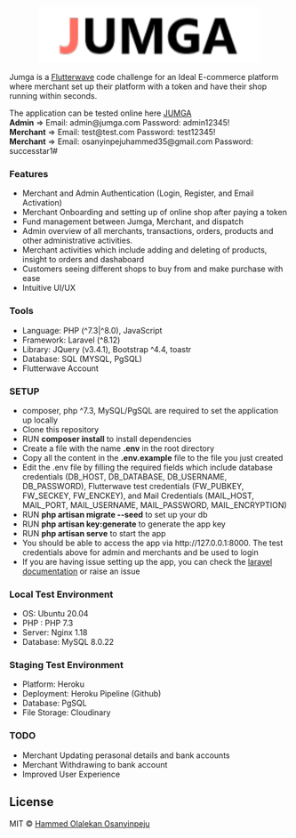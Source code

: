 <p align="center"><a href="https://laravel.com" target="_blank"><img src="https://github.com/successtar/jumga/blob/master/public/img/logo.png?raw=true" width="400"></a></p>

<p>
Jumga is a <a href="https://challenge.flutterwave.com" >Flutterwave</a> code challenge for an Ideal E-commerce platform where merchant set up their platform with a token and have their shop running within seconds.
</p>
<p>
    The application can be tested online here <a href="https://jumga-shop.herokuapp.com"> JUMGA </a>
    <br/>
    <b>Admin</b> => Email: admin@jumga.com Password: admin12345!
    <br/>
    <b>Merchant</b> => Email: test@test.com Password: test12345!
    <br/>
    <b>Merchant</b> => Email: osanyinpejuhammed35@gmail.com Password: successtar1#
    
</p>

<p>
    <h3> Features </h3>
    <ul>
        <li>Merchant and Admin Authentication (Login, Register, and Email Activation)</li>
        <li>Merchant Onboarding and setting up of online shop after paying a token </li>
        <li>Fund management between Jumga, Merchant, and dispatch</li>
        <li>Admin overview of all merchants, transactions, orders, products and other administrative activities.</li>
        <li>Merchant activities which include adding and deleting of products, insight to orders and dashaboard</li>
        <li>Customers seeing different shops to buy from and make purchase with ease</li>
        <li>Intuitive UI/UX</li>
    </ul>
</p>
    
<p>
    <h3> Tools </h3>
    <ul>
        <li>Language: PHP (^7.3|^8.0), JavaScript</li>
        <li>Framework: Laravel (^8.12)</li>
        <li>Library: JQuery (v3.4.1), Bootstrap ^4.4, toastr </li>
        <li>Database: SQL (MYSQL, PgSQL)</li>
        <li>Flutterwave Account</li>
    </ul>
</p>


<p>
    <h3> SETUP </h3>
    <ul>
        <li>composer, php ^7.3, MySQL/PgSQL are required to set the application up locally</li>
        <li>Clone this repository</li>
    <li>RUN <b>composer install</b> to install dependencies </li>
    <li>Create a file with the name <b>.env</b> in the root directory</li>
    <li>Copy all the content in the <b>.env.example</b> file to the file you just created</b>
    <li>Edit the .env file by filling the required fields which include database credentials (DB_HOST, DB_DATABASE, DB_USERNAME, DB_PASSWORD), Flutterwave test credentials (FW_PUBKEY, FW_SECKEY, FW_ENCKEY), and Mail Credentials (MAIL_HOST, MAIL_PORT, MAIL_USERNAME, MAIL_PASSWORD, MAIL_ENCRYPTION) </li>
    <li>RUN <b>php artisan migrate --seed</b> to set up your db </li>
    <li>RUN <b>php artisan key:generate</b> to generate the app key </li>
    <li>RUN <b>php artisan serve</b> to start the app </li>
    <li>You should be able to access the app via http://127.0.0.1:8000. The test credentials above for admin and merchants and be used to login</li>
    <li>If you are having issue setting up the app, you can check the <a href="https://laravel.com/docs">laravel documentation</a> or raise an issue </li> 
   </ul>
</p>

<p>
    <h3> Local Test Environment </h3>
    <ul>
        <li>OS: Ubuntu 20.04</li>
        <li>PHP : PHP 7.3</li>
        <li>Server: Nginx 1.18 </li>
        <li>Database: MySQL 8.0.22</li>
    </ul>
</p>

<p>
    <h3> Staging Test Environment </h3>
    <ul>
        <li>Platform: Heroku</li>
        <li>Deployment: Heroku Pipeline (Github)</li>
        <li>Database: PgSQL</li>
        <li>File Storage: Cloudinary</li>
    </ul>
</p>

<p>
    <h3> TODO </h3>
    <ul>
        <li>Merchant Updating perasonal details and bank accounts</li>
        <li>Merchant Withdrawing to bank account</li>
        <li>Improved User Experience</li>
    </ul>
</p>

## License

MIT © [Hammed Olalekan Osanyinpeju](https://successtar.github.io)
